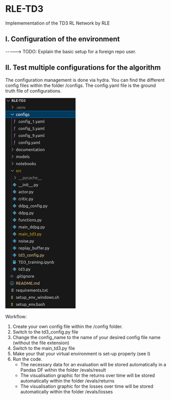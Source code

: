 # RLE-TD3
Implemementation of the TD3 RL Network by RLE

## I. Configuration of the environment 

-----> TODO: Explain the basic setup for a foreign repo user.



## II. Test multiple configurations for the algorithm

The configuration management is done via hydra. 
You can find the different config files within the folder /configs.
The config.yaml file is the ground truth file of configurations. 


![Alt text](./documentation/Workflow_structure_overview.png)

Workflow:

1. Create your own config file within the /config folder. 
2. Switch to the td3_config.py file
3. Change the config_name to the name of your desired config file name (without the file extension)
4. Switch to the main_td3.py file 
5. Make your that your virtual environment is set-up properly (see I) 
6. Run the code.
    - The necessary data for an evaluation will be stored automatically in a Pandas DF within the folder /evals/result
    - The visualisation graphic for the returns over time will be stored automatically within the folder /evals/returns
    - The visualisation graphic for the losses over time will be stored automatically within the folder /evals/losses

